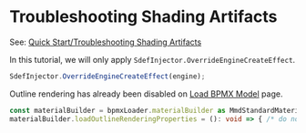 # Troubleshooting Shading Artifacts

See: [Quick Start/Troubleshooting Shading Artifacts](../../quick-start/troubleshooting-shading-artifacts/)

In this tutorial, we will only apply `SdefInjector.OverrideEngineCreateEffect`.

```typescript title="src/sceneBuilder.ts"
SdefInjector.OverrideEngineCreateEffect(engine);
```

Outline rendering has already been disabled on [Load BPMX Model](../load-bpmx-model/) page.

```typescript title="src/sceneBuilder.ts"
const materialBuilder = bpmxLoader.materialBuilder as MmdStandardMaterialBuilder;
materialBuilder.loadOutlineRenderingProperties = (): void => { /* do nothing */ };
```
